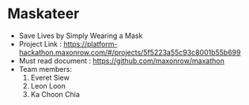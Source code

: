 # Maskateer
- Save Lives by Simply Wearing a Mask
- Project Link : https://platform-hackathon.maxonrow.com/#/projects/5f5223a55c93c8001b55b699
- Must read document : https://github.com/maxonrow/maxathon
- Team members:
  1. Everet Siew
  2. Leon Loon
  3. Ka Choon Chia
